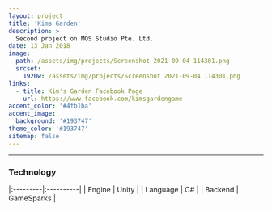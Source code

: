 ```yaml
---
layout: project
title: 'Kims Garden'
description: >
  Second project on MOS Studio Pte. Ltd.
date: 13 Jan 2018
image: 
  path: /assets/img/projects/Screenshot 2021-09-04 114301.png
  srcset: 
    1920w: /assets/img/projects/Screenshot 2021-09-04 114301.png
links:
  - title: Kim's Garden Facebook Page
    url: https://www.facebook.com/kimsgardengame
accent_color: '#4fb1ba'
accent_image:
  background: '#193747'
theme_color: '#193747'
sitemap: false
---
```

---

### Technology
|:---------|:----------|
| Engine      |         Unity | 
| Language      |         C# | 
| Backend      |         GameSparks | 
